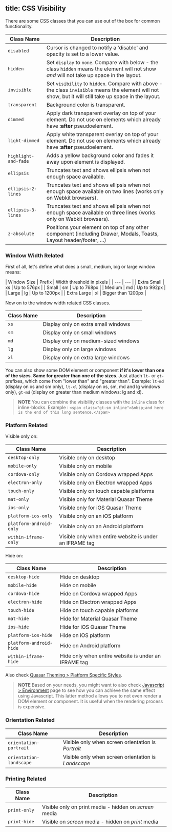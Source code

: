 title: CSS Visibility
---
There are some CSS classes that you can use out of the box for common functionality.

| Class Name | Description |
| --- | --- |
| `disabled` | Cursor is changed to notify a 'disable' and opacity is set to a lower value. |
| `hidden` | Set `display` to `none`. Compare with below - the class `hidden` means the element will not show _and_ will not take up space in the layout. |
| `invisible` | Set `visibility` to `hidden`. Compare with above - the class `invisible` means the element will not show, but it will still take up space in the layout. |
| `transparent` | Background color is transparent. |
| `dimmed` | Apply dark transparent overlay on top of your element. Do not use on elements which already have **:after** pseudoelement. |
| `light-dimmed` | Apply white transparent overlay on top of your element. Do not use on elements which already have **:after** pseudoelement. |
| `highlight-and-fade` | Adds a yellow background color and fades it away upon element is displayed. |
| `ellipsis` | Truncates text and shows ellipsis when not enough space available. |
| `ellipsis-2-lines` | Truncates text and shows ellipsis when not enough space available on two lines (works only on Webkit browsers). |
| `ellipsis-3-lines` | Truncates text and shows ellipsis when not enough space available on three lines (works only on Webkit browsers). |
| `z-absolute` | Positions your element on top of any other component (including Drawer, Modals, Toasts, Layout header/footer, ...) |

### Window Width Related
First of all, let's define what does a small, medium, big or large window means:

| Window Size | Prefix | Width threshold in pixels |
| --- | --- |
| Extra Small | xs | Up to 576px |
| Small | sm | Up to 768px |
| Medium | md | Up to 992px |
| Large | lg | Up to 1200px |
| Extra Large | xl | Bigger than 1200px |

Now on to the window width related CSS classes.

| Class Name | Description |
| --- | --- |
| `xs` | Display only on extra small windows |
| `sm` | Display only on small windows |
| `md` | Display only on medium-sized windows |
| `lg` | Display only on large windows |
| `xl` | Display only on extra large windows |

You can also show some DOM element or component **if it's lower than one of the sizes**. **Same for greater than one of the sizes**. Just attach `lt-` or `gt-` prefixes, which come from "lower than" and "greater than". Example: `lt-md` (display on xs and sm only), `lt-xl` (display on xs, sm, md and lg windows only), `gt-md` (display on greater than medium windows: lg and xl).

> **NOTE**
> You can combine the visibility classes with the `inline` class for inline-blocks.
> Example : `<span class="gt-sm inline">&nbsp;and here is the end of this long sentence.</span>`

### Platform Related
Visible only on:

| Class Name | Description |
| --- | --- |
| `desktop-only` | Visible only on desktop |
| `mobile-only` | Visible only on mobile |
| `cordova-only` | Visible only on Cordova wrapped Apps |
| `electron-only` | Visible only on Electron wrapped Apps |
| `touch-only` | Visible only on touch capable platforms |
| `mat-only` | Visible only for Material Quasar Theme |
| `ios-only` | Visible only for iOS Quasar Theme |
| `platform-ios-only` | Visible only on an iOS platform |
| `platform-android-only` | Visible only on an Android platform |
| `within-iframe-only` | Visible only when entire website is under an IFRAME tag |

Hide on:

| Class Name | Description |
| --- | --- |
| `desktop-hide` | Hide on desktop |
| `mobile-hide` | Hide on mobile |
| `cordova-hide` | Hide on Cordova wrapped Apps |
| `electron-hide` | Hide on Electron wrapped Apps |
| `touch-hide` | Hide on touch capable platforms |
| `mat-hide` | Hide for Material Quasar Theme |
| `ios-hide` | Hide for iOS Quasar Theme |
| `platform-ios-hide` | Hide on iOS platform |
| `platform-android-hide` | Hide on Android platform |
| `within-iframe-hide` | Hide only when entire website is under an IFRAME tag |

Also check [Quasar Theming &gt; Platform Specific Styles](/guide/quasar-theming.html#Platform-Specific-Styles).

> **NOTE**
> Based on your needs, you might want to also check [Javascript &gt; Environment](/components/platform-detection.html) page to see how you can achieve the same effect using Javascript. This latter method allows you to not even render a DOM element or component. It is useful when the rendering process is expensive.

### Orientation Related
| Class Name | Description |
| --- | --- |
| `orientation-portrait` | Visible only when screen orientation is *Portrait* |
| `orientation-landscape` | Visible only when screen orientation is *Landscape* |

### Printing Related
| Class Name | Description |
| --- | --- |
| `print-only` | Visible only on print media - hidden on *screen* media |
| `print-hide` | Visible on *screen* media - hidden on *print* media |
